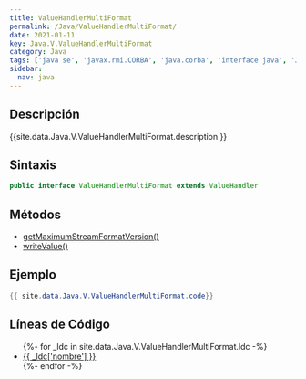 ```yaml
---
title: ValueHandlerMultiFormat
permalink: /Java/ValueHandlerMultiFormat/
date: 2021-01-11
key: Java.V.ValueHandlerMultiFormat
category: Java
tags: ['java se', 'javax.rmi.CORBA', 'java.corba', 'interface java', 'Java 1.5']
sidebar: 
  nav: java
---
```


## Descripción
{{site.data.Java.V.ValueHandlerMultiFormat.description }}

## Sintaxis
~~~java
public interface ValueHandlerMultiFormat extends ValueHandler
~~~

## Métodos
* [getMaximumStreamFormatVersion()](/Java/ValueHandlerMultiFormat/getMaximumStreamFormatVersion)
* [writeValue()](/Java/ValueHandlerMultiFormat/writeValue)

## Ejemplo
~~~java
{{ site.data.Java.V.ValueHandlerMultiFormat.code}}
~~~

## Líneas de Código
<ul>
{%- for _ldc in site.data.Java.V.ValueHandlerMultiFormat.ldc -%}
   <li>
       <a href="{{_ldc['url'] }}">{{ _ldc['nombre'] }}</a>
   </li>
{%- endfor -%}
</ul>
